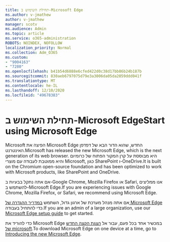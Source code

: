 ```yaml
---
title: תחילת השימוש ב-Microsoft Edge
ms.author: v-jmathew
author: v-jmathew
manager: scotv
ms.audience: Admin
ms.topic: article
ms.service: o365-administration
ROBOTS: NOINDEX, NOFOLLOW
localization_priority: Normal
ms.collection: Adm_O365
ms.custom:
- "9004163"
- "7280"
ms.openlocfilehash: b41b54d6888e6cfed422d0c38d17bb86b24b187b
ms.sourcegitcommit: 830aeb6797075d79e3a3006da05da2059ddd041f
ms.translationtype: MT
ms.contentlocale: he-IL
ms.lasthandoff: 12/10/2020
ms.locfileid: "49678383"
---
```

# <a name="start-using-microsoft-edge"></a><span data-ttu-id="44ae0-102">תחילת השימוש ב-Microsoft Edge</span><span class="sxs-lookup"><span data-stu-id="44ae0-102">Start using Microsoft Edge</span></span>

<span data-ttu-id="44ae0-103">Microsoft הפיצה את Microsoft Edge החדש, שהוא הדור הבא של דפדפן האינטרנט.</span><span class="sxs-lookup"><span data-stu-id="44ae0-103">Microsoft has released the new Microsoft Edge, which is the next generation of its web browser.</span></span> <span data-ttu-id="44ae0-104">היא מבוססת על קרן המקור הפתוח של כרומיום והיא ממוטבת לעבודה עם מוצרי Microsoft, כגון SharePoint ו-OneDrive.</span><span class="sxs-lookup"><span data-stu-id="44ae0-104">It is built on the Chromium open-source foundation and has been optimized to work with Microsoft products, like SharePoint and OneDrive.</span></span>

<span data-ttu-id="44ae0-105">אם אתה נתקל בבעיות ב-Google Chrome, Mozilla Firefox או Safari, אנו ממליצים להשתמש ב-Microsoft Edge.</span><span class="sxs-lookup"><span data-stu-id="44ae0-105">If you are experiencing issues with Google Chrome, Mozilla Firefox, or Safari, we recommend using Microsoft Edge.</span></span>

<span data-ttu-id="44ae0-106">אם אתה מנהל מערכת של ארגון גדול, השתמש [במדריך ההגדרה של Microsoft Edge](https://go.microsoft.com/fwlink/?linkid=2142423) כדי להתחיל בעבודה.</span><span class="sxs-lookup"><span data-stu-id="44ae0-106">If you are an admin of a large organization, use our [Microsoft Edge setup guide](https://go.microsoft.com/fwlink/?linkid=2142423) to get started.</span></span>

<span data-ttu-id="44ae0-107">כדי להוריד את Microsoft Edge במכשיר אחד בכל פעם, עבור אל [הצגת הקצה החדש של microsoft](https://go.microsoft.com/fwlink/?linkid=2141049).</span><span class="sxs-lookup"><span data-stu-id="44ae0-107">To download Microsoft Edge on one device at a time, go to [Introducing the new Microsoft Edge](https://go.microsoft.com/fwlink/?linkid=2141049).</span></span>
